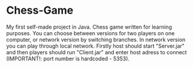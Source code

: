 # Chess-Game
My first self-made project in Java. Chess game written for learning purposes.
You can choose between versions for two players on one computer, or network version by switching branches.
In network version you can play through local network. Firstly host should start "Server.jar" and then players should run "Client.jar" and enter host adress to connect (IMPORTANT!: port number is hardcoded - 5353).
